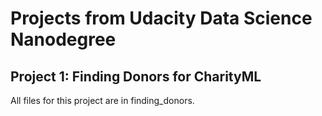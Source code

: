 # Projects from Udacity Data Science Nanodegree

## Project 1: Finding Donors for CharityML

All files for this project are in finding_donors.
